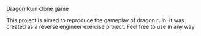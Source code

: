 Dragon Ruin clone game

This project is aimed to reproduce the gameplay of dragon ruin. It was created as a reverse engineer exercise project.
Feel free to use in any way
